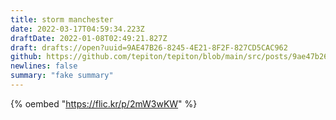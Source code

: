 ```yaml
---
title: storm manchester
date: 2022-03-17T04:59:34.223Z
draftDate: 2022-01-08T02:49:21.827Z
draft: drafts://open?uuid=9AE47B26-8245-4E21-8F2F-827CD5CAC962
github: https://github.com/tepiton/tepiton/blob/main/src/posts/9ae47b26-8245-4e21-8f2f-827cd5cac962.md
newlines: false
summary: "fake summary"
---
```

{% oembed "https://flic.kr/p/2mW3wKW"  %}
